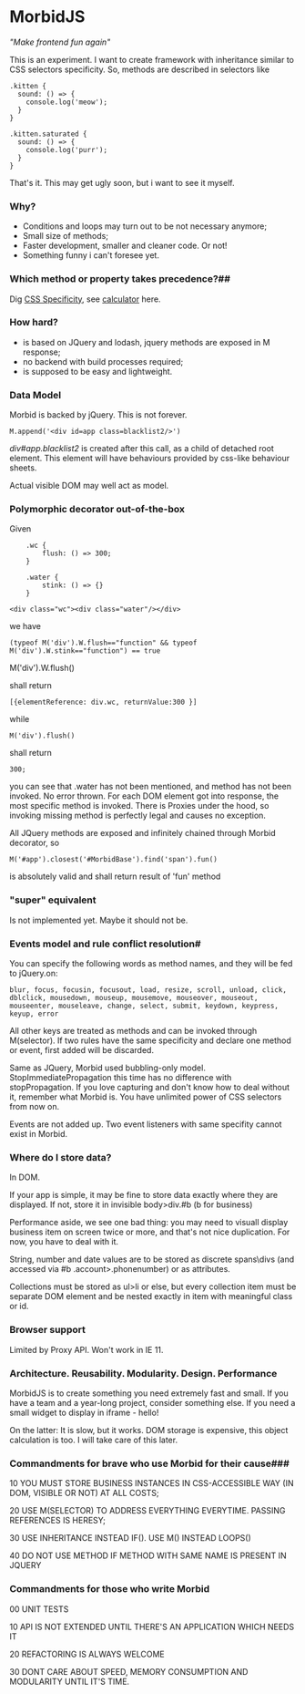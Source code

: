 # MorbidJS
*"Make frontend fun again"*

This is an experiment. I want to create framework with inheritance similar to CSS selectors specificity. So, methods are described in selectors like 

    .kitten {
      sound: () => {
        console.log('meow');
      }
    }

    .kitten.saturated {
      sound: () => {
        console.log('purr');
      }
    }

That's it. This may get ugly soon, but i want to see it myself.

### Why? #
- Conditions and loops may turn out to be not necessary anymore;
- Small size of methods;
- Faster development, smaller and cleaner code. Or not!
- Something funny i can't foresee yet.

### Which method or property takes precedence?##
Dig [CSS Specificity](https://developer.mozilla.org/en/docs/Web/CSS/Specificity), see [calculator](https://specificity.keegan.st/) here.

### How hard? #
- is based on JQuery and lodash, jquery methods are exposed in M response;
- no backend with build processes required;
- is supposed to be easy and lightweight.

### Data Model #
Morbid is backed by jQuery. This is not forever.

    M.append('<div id=app class=blacklist2/>')

*div#app.blacklist2* is created after this call, as a child of detached root element. This element will have behaviours provided by css-like behaviour sheets.

Actual visible DOM may well act as model.

### Polymorphic decorator out-of-the-box #
Given

        .wc {
            flush: () => 300;
        }
        
        .water {
            stink: () => {}
        }

    <div class="wc"><div class="water"/></div>

we have 

    (typeof M('div').W.flush=="function" && typeof M('div').W.stink=="function") == true

 M('div').W.flush()

shall return

    [{elementReference: div.wc, returnValue:300 }]

while 

    M('div').flush()

shall return 
        
    300;

you can see that .water has not been mentioned, and method has not been invoked. No error thrown. 
For each DOM element got into response, the most specific method is invoked.
There is Proxies under the hood, so invoking missing method is perfectly legal and causes no exception.

All JQuery methods are exposed and infinitely chained through Morbid decorator, so 
    
    M('#app').closest('#MorbidBase').find('span').fun()

is absolutely valid and shall return result of 'fun' method
 
### "super" equivalent #
Is not implemented yet. Maybe it should not be.

### Events model and  rule conflict resolution#
You can specify the following words as method names, and they will be fed to jQuery.on:

    blur, focus, focusin, focusout, load, resize, scroll, unload, click, dblclick, mousedown, mouseup, mousemove, mouseover, mouseout, mouseenter, mouseleave, change, select, submit, keydown, keypress, keyup, error

All other keys are treated as methods and can be invoked through M(selector).
If two rules have the same specificity and declare one method or event, first added will be discarded.

Same as JQuery, Morbid used bubbling-only model. StopImmediatePropagation this time has no difference with stopPropagation.
If you love capturing and don't know how to deal without it, remember what Morbid is. You have unlimited power of CSS selectors from now on. 

Events are not added up. Two event listeners with same specifity cannot exist in Morbid.

### Where do I store data? #
In DOM.

If your app is simple, it may be fine to store data exactly where they are displayed. If not, store it in invisible body>div.#b (b for business)

Performance aside, we see one bad thing: you may need to visuall display business item on screen twice or more, and that's not nice duplication. For now, you have to deal with it.


String, number and date values are to be stored as discrete spans\divs (and accessed via #b .account>.phonenumber) or as attributes.


Collections must be stored as ul>li or else, but every collection item must be separate DOM element and be nested exactly in item with meaningful class or id.

### Browser support #
Limited by Proxy API. Won't work in IE 11.

### Architecture. Reusability. Modularity. Design. Performance ###
MorbidJS is to create something you need extremely fast and small. If you have a team and a year-long project, consider something else. If you need a small widget to display in iframe - hello!

On the latter: It is slow, but it works. DOM storage is expensive, this object calculation is too. I will take care of this later.

### Commandments for brave who use Morbid for their cause###
10 YOU MUST STORE BUSINESS INSTANCES IN CSS-ACCESSIBLE WAY (IN DOM, VISIBLE OR NOT) AT ALL COSTS;

20 USE M(SELECTOR) TO ADDRESS EVERYTHING EVERYTIME. PASSING REFERENCES IS HERESY;

30 USE INHERITANCE INSTEAD IF(). USE M() INSTEAD LOOPS() 

40 DO NOT USE METHOD IF METHOD WITH SAME NAME IS PRESENT IN JQUERY


### Commandments for those who write Morbid ###
00 UNIT TESTS

10 API IS NOT EXTENDED UNTIL THERE'S AN APPLICATION WHICH NEEDS IT

20 REFACTORING IS ALWAYS WELCOME

30 DONT CARE ABOUT SPEED, MEMORY CONSUMPTION AND MODULARITY UNTIL IT'S TIME.